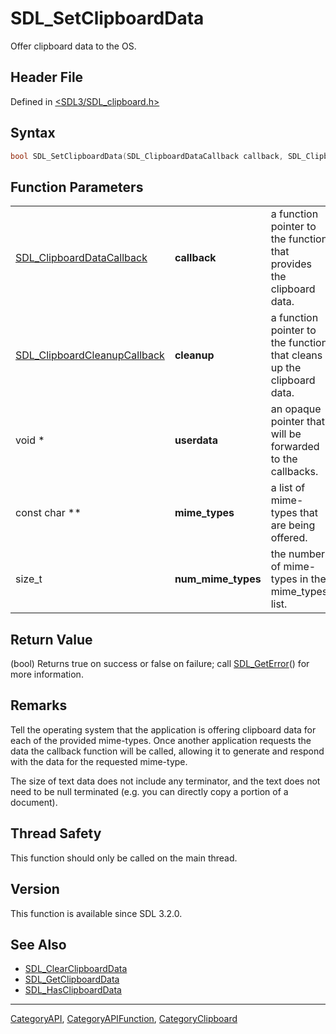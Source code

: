 # SDL_SetClipboardData

Offer clipboard data to the OS.

## Header File

Defined in [<SDL3/SDL_clipboard.h>](https://github.com/libsdl-org/SDL/blob/main/include/SDL3/SDL_clipboard.h)

## Syntax

```c
bool SDL_SetClipboardData(SDL_ClipboardDataCallback callback, SDL_ClipboardCleanupCallback cleanup, void *userdata, const char **mime_types, size_t num_mime_types);
```

## Function Parameters

|                                                              |                    |                                                                       |
| ------------------------------------------------------------ | ------------------ | --------------------------------------------------------------------- |
| [SDL_ClipboardDataCallback](SDL_ClipboardDataCallback)       | **callback**       | a function pointer to the function that provides the clipboard data.  |
| [SDL_ClipboardCleanupCallback](SDL_ClipboardCleanupCallback) | **cleanup**        | a function pointer to the function that cleans up the clipboard data. |
| void *                                                       | **userdata**       | an opaque pointer that will be forwarded to the callbacks.            |
| const char **                                                | **mime_types**     | a list of mime-types that are being offered.                          |
| size_t                                                       | **num_mime_types** | the number of mime-types in the mime_types list.                      |

## Return Value

(bool) Returns true on success or false on failure; call
[SDL_GetError](SDL_GetError)() for more information.

## Remarks

Tell the operating system that the application is offering clipboard data
for each of the provided mime-types. Once another application requests the
data the callback function will be called, allowing it to generate and
respond with the data for the requested mime-type.

The size of text data does not include any terminator, and the text does
not need to be null terminated (e.g. you can directly copy a portion of a
document).

## Thread Safety

This function should only be called on the main thread.

## Version

This function is available since SDL 3.2.0.

## See Also

- [SDL_ClearClipboardData](SDL_ClearClipboardData)
- [SDL_GetClipboardData](SDL_GetClipboardData)
- [SDL_HasClipboardData](SDL_HasClipboardData)






----
[CategoryAPI](CategoryAPI), [CategoryAPIFunction](CategoryAPIFunction), [CategoryClipboard](CategoryClipboard)

